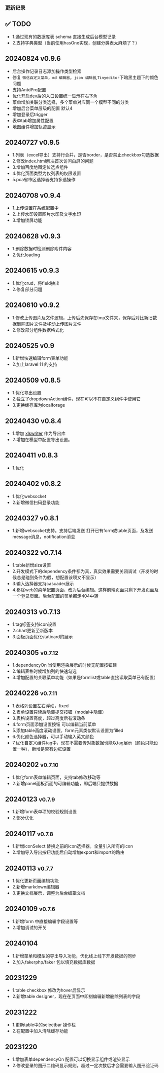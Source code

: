 ### 更新记录

## ✅ TODO 
- 1.通过现有的数据库表 schema 直接生成后台模型记录
- 2.支持字典类型（当前使用hasOne实现，创建分类表太麻烦了？）

## 20240824 v0.9.6
- 后台操作记录日志添加操作类型检索
- 修复 `微信自定义菜单`，`md 编辑器`，`json 编辑器`,`Tinyeditor`下暗黑主题下的颜色问题
- 支持AntdPro配置
- 优化开启dev后的入口设置统一显示在右下角
- 菜单增加关联分类选择，多个菜单对应同一个模型不同的分类
- 增加后台菜单层级的配置 默认4
- 增加登录后trigger
- 表单tab增加属性配置
- 地图组件增加轨迹显示

## 20240727 v0.9.5
- 1.列表（excel导出）支持行合并，是否border，是否禁止checkbox勾选数据
- 2.修改index.html解决首次访问白屏的问题
- 3.增加百度地图定位选点组件
- 4.优化页面类型为仅列表的权限设置
- 5.pca省市区选择器支持多选操作

## 20240708 v0.9.4
- 1.上传设置在系统配置中
- 2.上传水印设置图片水印及文字水印
- 3.增加锁屏功能

## 20240628 v0.9.3
- 1.删除数据时检测删除附件内容
- 2.优化loading

## 20240615 v0.9.3
- 1.优化crud，将field抽出
- 2.修复部分问题

## 20240610 v0.9.2
- 1.修改上传图片及文件逻辑，上传后先保存在tmp文件夹，保存后对比新旧数据删除图片文件及移动上传图片文件
- 2.修改部分组件数据格式化

## 20240525 v0.9
- 1.新增快速编辑form表单功能
- 2.加上laravel 11 的支持

## 20240509 v0.8.5
- 1.优化导出设置
- 2.独立了dropdownAction组件，现在可以不在自定义组件中使用它
- 3.更换缓存库为localforage

## 20240430 v0.8.4
- 1.增加 [xlswriter](https://xlswriter-docs.viest.me) 作为导出库
- 2.增加在模型中配置导出设置。

## 20240411 v0.8.3
- 1.优化

## 20240402 v0.8.2
- 1.优化websocket
- 2.新增微信扫码登录功能

## 20240327 v0.8.1
- 1.新增websocket支持。支持后端发送 打开已有form或table页面，及发送message消息，notification消息

## 20240322 v0.7.14
- 1.table新增size设置
- 2.开发模式下的dependency条件都为真，真实效果需要关闭调试（开发的时候总是碰到条件为假，想配置该项又不显示）
- 3.输入选择器支持cascader展示
- 4.移除web的菜单配置页面，改为后台编辑。这样前端页面只剩下开发页面及一个登录页面。后台配置的菜单都走404中转

## 20240313 v0.7.13
- 1.tag标签支持icon设置
- 2.chart更新至新版本
- 3.面板页面优化staticard的展示

## 20240305 <small>v0.7.12</small>
- 1.dependencyOn 当使用渲染展示的时候无配置按钮建
- 2.编辑表格时候增加列的快速勾选
- 3.增加配置的关联菜单功能（如果是formlist或table直接读取菜单已有配置）

## 20240226 <small>v0.7.11</small>
- 1.表格列设置左右浮动，fixed
- 2.表单设置只读后隐藏提交按钮（modal中隐藏）
- 3.表格设置高度，超过高度后有滚动条
- 4.form页面添加设置按钮 可以编辑当前菜单
- 5.添加table高度滚动设置，form元素类似默认设置为filled
- 6.优化颜色选择器，可以手动输入英文颜色
- 7.优化自定义组件tag中，现在不需要传对象数据也能以tag展示（颜色只能设置一种），新增是否有边框设置

## 20240202 <small>v0.7.10</small>
- 1.优化form表单编辑页面，支持tab修改移动等
- 2.新增panel面板页面的可编辑功能，即后端只提供数据

## 20240123 <small>v0.7.9</small>
- 1.新增form表单项的校验规则设置
- 2.部分优化

## 20240117 <small>v0.7.8</small>
- 1.新增iconSelect 替换之前的icon选择器，全量引入所有的icon
- 2.增加导入导出按钮功能后自动增加export和import的路由

## 20240113 <small>v0.7.7</small>
- 1.优化更新页面编辑功能
- 2.新增markdown编辑器
- 3.更换文档展示，调整为后台编辑文档

## 20240109 <small>v0.7.6</small>
- 1.新增form 中直接编辑字段设置等
- 2.增加调试的开关

## 20240104
- 1.新增菜单和模型的导出导入功能，优化线上线下开发数据的同步
- 2.加入fakerphp/faker 包以填充数据库数据

## 20231229
- 1.table checkbox 修改为hover后显示
- 2.新增table designer，现在在页面中即刻编辑新增删除列表的字段

## 20231222
- 1.更新table中的selectbar 操作栏
- 2.在配置中加入清除缓存功能

## 20231220 
- 1.增加表单dependencyOn 配置可以切换显示组件或渲染显示
- 2.修改登录的图形二维码显示规则，超过一定次数后才会需要输入图形验证码